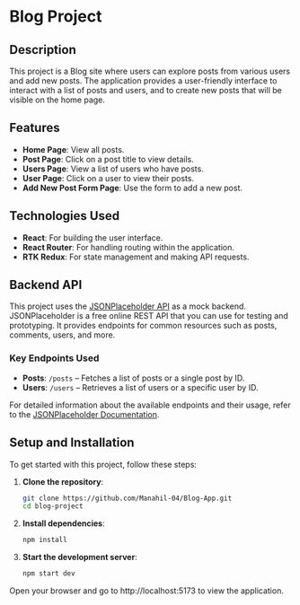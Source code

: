 # Blog Project

## Description

This project is a Blog site where users can explore posts from various users and add new posts. The application provides a user-friendly interface to interact with a list of posts and users, and to create new posts that will be visible on the home page.

## Features

- **Home Page**: View all posts.
- **Post Page**: Click on a post title to view details.
- **Users Page**: View a list of users who have posts.
- **User Page**: Click on a user to view their posts.
- **Add New Post Form Page**: Use the form to add a new post.

## Technologies Used

- **React**: For building the user interface.
- **React Router**: For handling routing within the application.
- **RTK Redux**: For state management and making API requests.

## Backend API

This project uses the [JSONPlaceholder API](https://jsonplaceholder.typicode.com/) as a mock backend. JSONPlaceholder is a free online REST API that you can use for testing and prototyping. It provides endpoints for common resources such as posts, comments, users, and more. 

### Key Endpoints Used

- **Posts**: `/posts` – Fetches a list of posts or a single post by ID.
- **Users**: `/users` – Retrieves a list of users or a specific user by ID.

For detailed information about the available endpoints and their usage, refer to the [JSONPlaceholder Documentation](https://jsonplaceholder.typicode.com/).

## Setup and Installation

To get started with this project, follow these steps:

1. **Clone the repository**:
   ```bash
   git clone https://github.com/Manahil-04/Blog-App.git
   cd blog-project

2. **Install dependencies**:
    ```bash
    npm install

3. **Start the development server**:
    ```bash
    npm start dev
  Open your browser and go to http://localhost:5173 to view the application.
